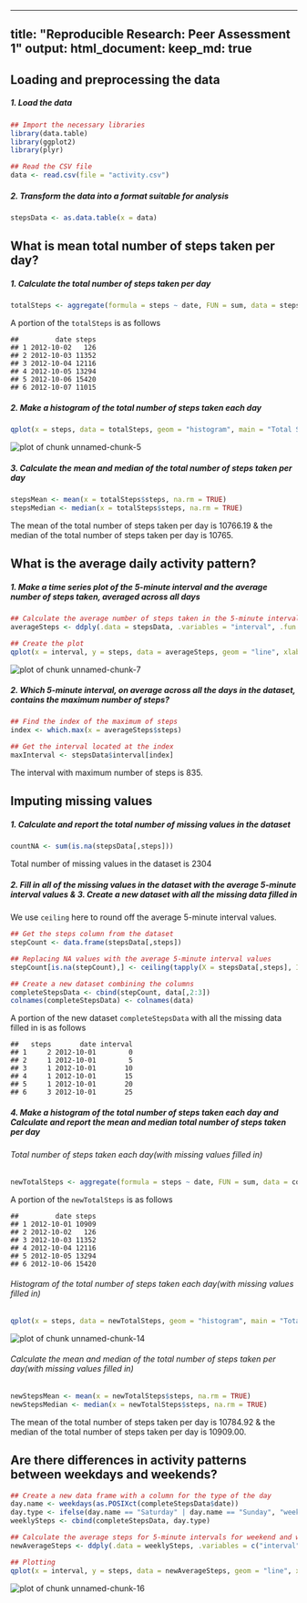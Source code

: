 ----
title: "Reproducible Research: Peer Assessment 1"
output:
  html_document:
    keep_md: true
---



## Loading and preprocessing the data

##### 1. Load the data


```r
## Import the necessary libraries
library(data.table)
library(ggplot2)
library(plyr)

## Read the CSV file
data <- read.csv(file = "activity.csv")
```

##### 2. Transform the data into a format suitable for analysis


```r
stepsData <- as.data.table(x = data)
```

## What is mean total number of steps taken per day?

##### 1. Calculate the total number of steps taken per day


```r
totalSteps <- aggregate(formula = steps ~ date, FUN = sum, data = stepsData)
```

A portion of the `totalSteps` is as follows


```
##         date steps
## 1 2012-10-02   126
## 2 2012-10-03 11352
## 3 2012-10-04 12116
## 4 2012-10-05 13294
## 5 2012-10-06 15420
## 6 2012-10-07 11015
```
##### 2. Make a histogram of the total number of steps taken each day


```r
qplot(x = steps, data = totalSteps, geom = "histogram", main = "Total Steps Per Day")
```

![plot of chunk unnamed-chunk-5](figure/unnamed-chunk-5-1.png) 

##### 3. Calculate the mean and median of the total number of steps taken per day


```r
stepsMean <- mean(x = totalSteps$steps, na.rm = TRUE)
stepsMedian <- median(x = totalSteps$steps, na.rm = TRUE)
```

The mean of the total number of steps taken per day is 10766.19 & the median of the total number of steps taken per day is 10765.

## What is the average daily activity pattern?

##### 1. Make a time series plot of the 5-minute interval and the average number of steps taken, averaged across all days


```r
## Calculate the average number of steps taken in the 5-minute interval
averageSteps <- ddply(.data = stepsData, .variables = "interval", .fun = summarise, steps = mean(steps, na.rm = TRUE))

## Create the plot
qplot(x = interval, y = steps, data = averageSteps, geom = "line", xlab = "5-Minute Interval(HHMM)", ylab = "Average Number of Steps", main = "Time Series of Avg. Steps Against 5-Minute Interval")
```

![plot of chunk unnamed-chunk-7](figure/unnamed-chunk-7-1.png) 

##### 2. Which 5-minute interval, on average across all the days in the dataset, contains the maximum number of steps?


```r
## Find the index of the maximum of steps
index <- which.max(x = averageSteps$steps)

## Get the interval located at the index
maxInterval <- stepsData$interval[index]
```

The interval with maximum number of steps is 835.

## Imputing missing values

##### 1. Calculate and report the total number of missing values in the dataset


```r
countNA <- sum(is.na(stepsData[,steps]))
```

Total number of missing values in the dataset is 2304

##### 2.  Fill in all of the missing values in the dataset with the average 5-minute interval values & 3. Create a new dataset with all the missing data filled in

We use `ceiling` here to round off the average 5-minute interval values.


```r
## Get the steps column from the dataset
stepCount <- data.frame(stepsData[,steps])

## Replacing NA values with the average 5-minute interval values
stepCount[is.na(stepCount),] <- ceiling(tapply(X = stepsData[,steps], INDEX = stepsData[,interval], FUN = mean, na.rm = TRUE))

## Create a new dataset combining the columns
completeStepsData <- cbind(stepCount, data[,2:3])
colnames(completeStepsData) <- colnames(data)
```

A portion of the new dataset `completeStepsData` with all the missing data filled in is as follows


```
##   steps       date interval
## 1     2 2012-10-01        0
## 2     1 2012-10-01        5
## 3     1 2012-10-01       10
## 4     1 2012-10-01       15
## 5     1 2012-10-01       20
## 6     3 2012-10-01       25
```

##### 4. Make a histogram of the total number of steps taken each day and Calculate and report the mean and median total number of steps taken per day

###### Total number of steps taken each day(with  missing values filled in)


```r
newTotalSteps <- aggregate(formula = steps ~ date, FUN = sum, data = completeStepsData)
```

A portion of the `newTotalSteps` is as follows


```
##         date steps
## 1 2012-10-01 10909
## 2 2012-10-02   126
## 3 2012-10-03 11352
## 4 2012-10-04 12116
## 5 2012-10-05 13294
## 6 2012-10-06 15420
```

###### Histogram of the total number of steps taken each day(with  missing values filled in)


```r
qplot(x = steps, data = newTotalSteps, geom = "histogram", main = "Total Steps Per Day With Missing Data Filled In")
```

![plot of chunk unnamed-chunk-14](figure/unnamed-chunk-14-1.png) 

###### Calculate the mean and median of the total number of steps taken per day(with  missing values filled in)


```r
newStepsMean <- mean(x = newTotalSteps$steps, na.rm = TRUE)
newStepsMedian <- median(x = newTotalSteps$steps, na.rm = TRUE)
```

The mean of the total number of steps taken per day is 10784.92 & the median of the total number of steps taken per day is 10909.00.

## Are there differences in activity patterns between weekdays and weekends?


```r
## Create a new data frame with a column for the type of the day
day.name <- weekdays(as.POSIXct(completeStepsData$date))
day.type <- ifelse(day.name == "Saturday" | day.name == "Sunday", "weekend", "weekday" )
weeklySteps <- cbind(completeStepsData, day.type)

## Calculate the average steps for 5-minute intervals for weekend and weekday
newAverageSteps <- ddply(.data = weeklySteps, .variables = c("interval", "day.type"), .fun = summarise, steps = mean(steps))

## Plotting
qplot(x = interval, y = steps, data = newAverageSteps, geom = "line", xlab = "5-Minute Interval(HHMM)", ylab = "Average Number of Steps", main = "Time Series of Avg. Steps Against 5-Minute Interval", facets = day.type ~ .)
```

![plot of chunk unnamed-chunk-16](figure/unnamed-chunk-16-1.png) 
